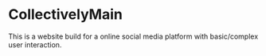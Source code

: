 # CollectivelyMain
This is a website build for a online social media platform with basic/complex user interaction.
